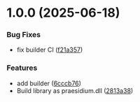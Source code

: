 # 1.0.0 (2025-06-18)


### Bug Fixes

* fix builder CI ([f21a357](https://github.com/SteamClientHomebrew/Praesidium/commit/f21a35750279dff42f414a8d92ff6e89b2d1be8f))


### Features

* add builder ([6cccb76](https://github.com/SteamClientHomebrew/Praesidium/commit/6cccb7654d60d140a1d6940a68af91df03104f04))
* Build library as praesidium.dll ([2813a38](https://github.com/SteamClientHomebrew/Praesidium/commit/2813a38fc9f971d39f4bc205e34258194440f07d))
